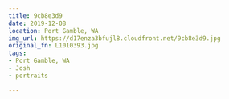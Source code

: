 ```yaml
---
title: 9cb8e3d9
date: 2019-12-08
location: Port Gamble, WA
img_url: https://d17enza3bfujl8.cloudfront.net/9cb8e3d9.jpg
original_fn: L1010393.jpg
tags:
- Port Gamble, WA
- Josh
- portraits

---
```

